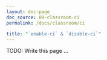 ```yaml
---
layout: doc-page
doc_source: 09-classroom-ci
permalink: /docs/classroom/ci

title: "`enable-ci` & `disable-ci`"
---
```


TODO: Write this page ...
